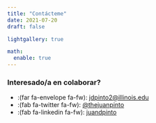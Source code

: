 ```yaml
---
title: "Contácteme"
date: 2021-07-20
draft: false

lightgallery: true

math:
  enable: true
---
```


### Interesado/a en colaborar?

- :(far fa-envelope fa-fw): [jdpinto2@illinois.edu](mailto:jdpinto2@illinois.edu)
- :(fab fa-twitter fa-fw): [@thejuanpinto](https://twitter.com/thejuanpinto)
- :(fab fa-linkedin fa-fw): [juandpinto](https://linkedin.com/in/juandpinto)
